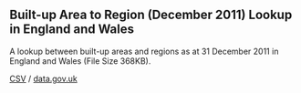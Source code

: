 ## Built-up Area to Region (December 2011) Lookup in England and Wales

A lookup between built-up areas and regions as at 31 December 2011 in England and Wales (File Size 368KB).

[CSV](../csv/039.csv) / [data.gov.uk](https://data.gov.uk/dataset/f2477b9b-b265-4bbc-ab2a-12116edd4890/built-up-area-to-region-december-2011-lookup-in-england-and-wales)

